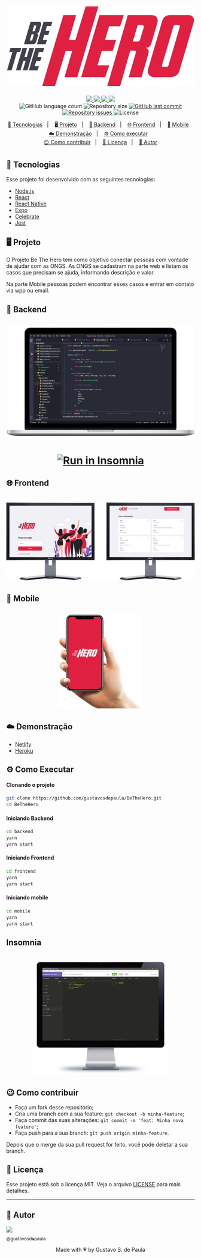<h1 align="center">
    <img title="#delicinha" src="./assets/logo.svg" />
</h1>

<p align="center">
<a aria-label="Versão do Node" href="https://github.com/nodejs/node/blob/master/doc/changelogs/CHANGELOG_V12.md#12.14.1">
    <img src="https://img.shields.io/badge/node.js@lts-12.14.1-informational?logo=Node.JS"></img>
  </a>
  <a aria-label="Versão do React" href="https://github.com/facebook/react/blob/master/CHANGELOG.md#16120-november-14-2019">
    <img src="https://img.shields.io/badge/react-16.12.0-informational?logo=react"></img>
  </a>
  <a aria-label="Versão do Expo" href="https://www.npmjs.com/package/expo-cli/v/3.11.5">
    <img src="https://img.shields.io/badge/expo--CLI-3.11.5-informational?logo=expo"></img>
  </a>
  <a aria-label="Completo" href="https://rocketseat.com.br/week/aulas/11.0?aula=5">
    <img src="https://img.shields.io/badge/OmniStack-done-green?logo=data:image/png;base64,iVBORw0KGgoAAAANSUhEUgAAABAAAAAQCAMAAAAoLQ9TAAAALVBMVEVHcExxWsF0XMJzXMJxWcFsUsD///9jRrzY0u6Xh9Gsn9n39fyMecy0qd2bjNJWBT0WAAAABHRSTlMA2Do606wF2QAAAGlJREFUGJVdj1cWwCAIBLEsRU3uf9xobDH8+GZwUYi8i6ucJwrxKE+7D0G9Q4vlYqtmCSjndr4CgCgzlyFgfKfKCVO0LrPKjmiqMxGXkJwNnXskqWG+1oSM+BSwD8f29YLNjvx/OQrn+g99oQSoNmt3PgAAAABJRU5ErkJggg=="></img>
  </a>
  <br>
  <img alt="GitHub language count" src="https://img.shields.io/github/languages/count/gustavosdepaula/BeTheHero">

  <img alt="Repository size" src="https://img.shields.io/github/repo-size/gustavosdepaula/BeTheHero">
  
  <a href="https://github.com/gustavosdepaula/BeTheHero/commits/master">
    <img alt="GitHub last commit" src="https://img.shields.io/github/last-commit/gustavosdepaula/BeTheHero">
  </a>

  <a href="https://github.com/gustavosdepaula/BeTheHero/issues">
    <img alt="Repository issues" src="https://img.shields.io/github/issues/gustavosdepaula/BeTheHero">
  </a>

  <img alt="License" src="https://img.shields.io/badge/license-MIT-brightgreen">
</p>

<p align="center">
  <a href="#-tecnologias">🚀 Tecnologias</a>&nbsp;&nbsp;&nbsp;|&nbsp;&nbsp;&nbsp;
  <a href="#%EF%B8%8F-projeto">🖥️ Projeto</a>&nbsp;&nbsp;&nbsp;|&nbsp;&nbsp;&nbsp;
  <a href="#-backend">🔨 Backend</a>&nbsp;&nbsp;&nbsp;|&nbsp;&nbsp;&nbsp;
  <a href="#-frontend">🌐 Frontend</a>&nbsp;&nbsp;&nbsp;|&nbsp;&nbsp;&nbsp;
  <a href="#-mobile">📱 Mobile</a>&nbsp;&nbsp;&nbsp;
  <br>
  <a href="#%EF%B8%8F-demonstração">☁️ Demonstração</a>&nbsp;&nbsp;&nbsp;|&nbsp;&nbsp;&nbsp;
  <a href="#-como-executar">⚙️ Como executar</a>&nbsp;&nbsp;&nbsp;
  <br>
  <a href="#-como-contribuir">😉 Como contribuir</a>&nbsp;&nbsp;&nbsp;|&nbsp;&nbsp;&nbsp;
   <a href="#-licença">🧾 Licença</a>&nbsp;&nbsp;&nbsp;|&nbsp;&nbsp;&nbsp;
    <a href="#-Autor">🧑 Autor</a>
</p>


<h1>

## 🚀 Tecnologias

Esse projeto foi desenvolvido com as seguintes tecnologias:

- [Node.js](https://nodejs.org/en/)
- [React](https://reactjs.org)
- [React Native](https://facebook.github.io/react-native/)
- [Expo](https://expo.io/)
- [Celebrate](https://github.com/arb/celebrate)
- [Jest](https://jestjs.io/)

## 🖥️ Projeto
O Projeto Be The Hero tem como objetivo conectar pessoas com vontade de ajudar com as ONGS. As ONGS se cadastram na parte web e listam os casos que precisam se ajuda, informando descrição e valor. 

Na parte Mobile pessoas podem encontrar esses casos e entrar em contato via wpp ou email. 
## 🔨 Backend

<h2 align="center">
  <a href="https://github.com/gustavosdePaula/BeTheHero/tree/master/backend" target="_blank"><img height="300" src="./assets/backend-computer.png" alt="Backend Photo"></a>
</h2>

<h1 align="center">
<a href="https://insomnia.rest/run/?label=BeTheHero&uri=https://raw.githubusercontent.com/gustavosdePaula/BeTheHero/master/assets/Insomnia.json" target="_blank"><img src="https://insomnia.rest/images/run.svg" alt="Run in Insomnia"></a>
</h1>

## 🌐 Frontend
<h1 align="center">
<a href="https://github.com/gustavosdePaula/BeTheHero/tree/master/frontend" target="_blank">
    <img  src="./assets/frontend-computer0.png" /></a>
</h1>

## 📱 Mobile
<h2 align="center">
  <a href="https://github.com/gustavosdePaula/BeTheHero/tree/master/mobile" target="_blank"><img height="250" src="./assets/mobile.png" alt="Mobile"></a>
</h2>

## ☁️ Demonstração

- [Netlify](https://bethehero-1.netlify.com/)
- [Heroku](https://backend-bethehero-gsp.herokuapp.com)


## ⚙️ Como Executar

#### Clonando o projeto
```sh
git clone https://github.com/gustavosdepaula/BeTheHero.git
cd BeTheHero

```
#### Iniciando Backend
```sh
cd backend
yarn
yarn start
```
#### Iniciando Frontend
```sh
cd frontend
yarn
yarn start
```
#### Iniciando mobile
```sh
cd mobile
yarn
yarn start
```
## Insomnia

<h1 align="center">
<a href="https://insomnia.rest/run/?label=BeTheHero&uri=https://raw.githubusercontent.com/gustavosdePaula/BeTheHero/master/assets/Insomnia.json" target="_blank"><img src="./assets/insomnia.png" height="300" alt="Run in Insomnia"></a>
</h1>

## 😉 Como contribuir

- Faça um fork desse repositório;
- Cria uma branch com a sua feature: `git checkout -b minha-feature`;
- Faça commit das suas alterações: `git commit -m 'feat: Minha nova feature'`;
- Faça push para a sua branch: `git push origin minha-feature`.

Depois que o merge da sua pull request for feito, você pode deletar a sua branch.


## 🧾 Licença

Esse projeto está sob a licença MIT. Veja o arquivo [LICENSE](LICENSE.md) para mais detalhes.

---
## 🧑 Autor

[<img src="https://avatars3.githubusercontent.com/u/16215193?s=460&u=54781cdd737df68d666345b071bceb7e9a2ea219&v=4" width=115><br><sub>@gustavosdepaula</sub>](https://github.com/gustavosdepaula) 

<p align="center">Made with 💗 by Gustavo S. de Paula</p>

